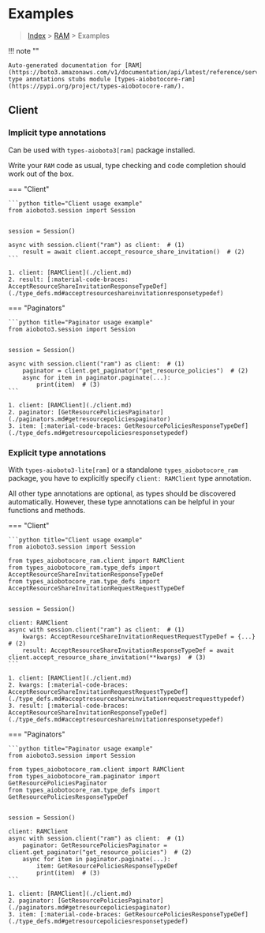 # Examples

> [Index](../README.md) > [RAM](./README.md) > Examples

!!! note ""

    Auto-generated documentation for [RAM](https://boto3.amazonaws.com/v1/documentation/api/latest/reference/services/ram.html#RAM)
    type annotations stubs module [types-aiobotocore-ram](https://pypi.org/project/types-aiobotocore-ram/).

## Client

### Implicit type annotations

Can be used with `types-aioboto3[ram]` package installed.

Write your `RAM` code as usual,
type checking and code completion should work out of the box.



=== "Client"

    ```python title="Client usage example"
    from aioboto3.session import Session


    session = Session()

    async with session.client("ram") as client:  # (1)
        result = await client.accept_resource_share_invitation()  # (2)
    ```

    1. client: [RAMClient](./client.md)
    2. result: [:material-code-braces: AcceptResourceShareInvitationResponseTypeDef](./type_defs.md#acceptresourceshareinvitationresponsetypedef) 



=== "Paginators"

    ```python title="Paginator usage example"
    from aioboto3.session import Session


    session = Session()

    async with session.client("ram") as client:  # (1)
        paginator = client.get_paginator("get_resource_policies")  # (2)
        async for item in paginator.paginate(...):
            print(item)  # (3)
    ```

    1. client: [RAMClient](./client.md)
    2. paginator: [GetResourcePoliciesPaginator](./paginators.md#getresourcepoliciespaginator)
    3. item: [:material-code-braces: GetResourcePoliciesResponseTypeDef](./type_defs.md#getresourcepoliciesresponsetypedef) 




### Explicit type annotations

With `types-aioboto3-lite[ram]`
or a standalone `types_aiobotocore_ram` package, you have to explicitly specify
`client: RAMClient` type annotation.

All other type annotations are optional, as types should be discovered automatically.
However, these type annotations can be helpful in your functions and methods.


=== "Client"

    ```python title="Client usage example"
    from aioboto3.session import Session

    from types_aiobotocore_ram.client import RAMClient
    from types_aiobotocore_ram.type_defs import AcceptResourceShareInvitationResponseTypeDef
    from types_aiobotocore_ram.type_defs import AcceptResourceShareInvitationRequestRequestTypeDef


    session = Session()

    client: RAMClient
    async with session.client("ram") as client:  # (1)
        kwargs: AcceptResourceShareInvitationRequestRequestTypeDef = {...}  # (2)
        result: AcceptResourceShareInvitationResponseTypeDef = await client.accept_resource_share_invitation(**kwargs)  # (3)
    ```

    1. client: [RAMClient](./client.md)
    2. kwargs: [:material-code-braces: AcceptResourceShareInvitationRequestRequestTypeDef](./type_defs.md#acceptresourceshareinvitationrequestrequesttypedef) 
    3. result: [:material-code-braces: AcceptResourceShareInvitationResponseTypeDef](./type_defs.md#acceptresourceshareinvitationresponsetypedef) 



=== "Paginators"

    ```python title="Paginator usage example"
    from aioboto3.session import Session

    from types_aiobotocore_ram.client import RAMClient
    from types_aiobotocore_ram.paginator import GetResourcePoliciesPaginator
    from types_aiobotocore_ram.type_defs import GetResourcePoliciesResponseTypeDef


    session = Session()

    client: RAMClient
    async with session.client("ram") as client:  # (1)
        paginator: GetResourcePoliciesPaginator = client.get_paginator("get_resource_policies")  # (2)
        async for item in paginator.paginate(...):
            item: GetResourcePoliciesResponseTypeDef
            print(item)  # (3)
    ```

    1. client: [RAMClient](./client.md)
    2. paginator: [GetResourcePoliciesPaginator](./paginators.md#getresourcepoliciespaginator)
    3. item: [:material-code-braces: GetResourcePoliciesResponseTypeDef](./type_defs.md#getresourcepoliciesresponsetypedef) 




